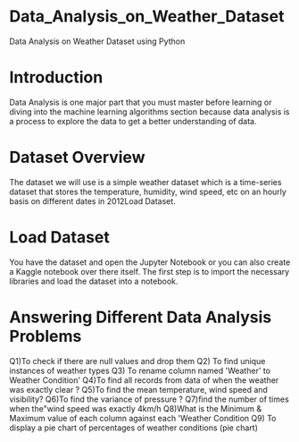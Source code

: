 # Data_Analysis_on_Weather_Dataset

Data Analysis on Weather Dataset using Python

# Introduction
Data Analysis is one major part that you must master before learning or diving into the machine learning algorithms section because data analysis is a process to explore the data to get a better understanding of data.

# Dataset Overview
The dataset we will use is a simple weather dataset which is a time-series dataset that stores the temperature, humidity, wind speed, etc on an hourly basis on different dates in 2012Load Dataset.

# Load Dataset
You have the dataset and open the Jupyter Notebook or you can also create a Kaggle notebook over there itself. The first step is to import the necessary libraries and load the dataset into a notebook.

# Answering Different Data Analysis Problems
Q1)To check if there are null values and drop them
Q2) To find unique instances of weather types
Q3) To rename column named 'Weather' to Weather Condition'
Q4)To find all records from data of when the weather was exactly clear ?
Q5)To find the mean temperature, wind speed and visibility?
Q6)To find the variance of pressure ?
Q7)find the number of times when the"wind speed was exactly 4km/h
Q8)What is the Minimum & Maximum value of each column against each 'Weather Condition
Q9) To display a pie chart of percentages of weather conditions (pie chart)
